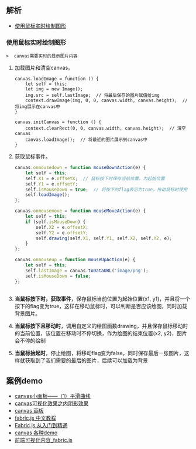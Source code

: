  ## 解析
   - [使用鼠标实时绘制图形](http://www.jeremyjone.com/472/) 
   
   ### 使用鼠标实时绘制图形
   
    >  canvas需要实时的显示图片内容
    
    
   1. 加载图片和清空canvas。
   
       ```
       canvas.loadImage = function () {
           let self = this;
           let img = new Image();
           img.src = self.lastImage;  // 将最后保存的图片赋值给img
           context.drawImage(img, 0, 0, canvas.width, canvas.height);  // 将img展示在canvas中
       }
       
       canvas.initCanvas = function () {
           context.clearRect(0, 0, canvas.width, canvas.height);  // 清空canvas
           canvas.loadImage();  // 将最近的图片展示到canvas中
       }
       ```
   
   2. 获取鼠标事件。
   
       ```javascript
       canvas.onmousedown = function mouseDownAction(e) {
           let self = this;
           self.X1 = e.offsetX;  // 鼠标按下时保存当前位置，为起始位置
           self.Y1 = e.offsetY;
           self.isMouseDown = true;  // 将按下的flag表示为true，拖动鼠标时使用
           self.loadImage();
       };
       
       canvas.onmousemove = function mouseMoveAction(e) {
           let self = this;
           if (self.isMouseDown) {
               self.X2 = e.offsetX;
               self.Y2 = e.offsetY;
               self.drawing(self.X1, self.Y1, self.X2, self.Y2, e);
           }
       };
       
       canvas.onmouseup = function mouseUpAction(e) {
           let self = this;
           self.lastImage = canvas.toDataURL('image/png');
           self.isMouseDown = false;
       };
    
       ```
   3. **当鼠标按下时，获取事件**，保存鼠标当前位置为起始位置(x1, y1)，并且将一个按下的flag变为true，这样在移动鼠标时，可以判断是否应该绘图，同时加载背景图片。  
   4. **当鼠标按下且移动时**，调用自定义的绘图函数drawing，并且保存鼠标移动时的当前位置，该位置在移动时不停切换，作为绘图的结束位置(x2, y2)，图片会不停的绘制
   5. **当鼠标抬起时**，停止绘图，将移动flag变为false，同时保存最后一张图片，这样就获取到了我们需要的最后的图片，后续可以加载为背景
 
 ## 案例demo
  - [canvas小画板——（1）平滑曲线](https://www.cnblogs.com/fangsmile/p/13427794.html)
  - [canvas可视化效果之内阴影效果](https://www.cnblogs.com/flyfox1982/p/14171581.html)
  - [canvas 画板](https://github.com/xpyjs/javascript-canvas-paint-demo)
  - [fabric.js 中文教程](https://k21vin.gitee.io/fabric-js-doc/articles/)
  - [Fabric.js 从入门到精通](https://juejin.cn/post/7026941253845516324)
  - [canvas 各种demo](http://fabricjs.com/demos/)
  - [前端可视化内容_fabric.js](http://k21vin.gitee.io/front-end-data-visualization/#/fabric/fabric-basic/fabric-i-text)